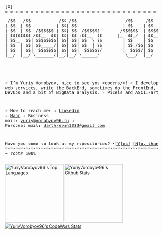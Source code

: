 
<pre>
[𝚇]                                                                                     ~/𝚜𝚌𝚛𝚒𝚙𝚝𝚜/𝚊𝚋𝚘𝚞𝚝.𝚋𝚒𝚗
=-=-=-=-=-=-=-=-=-=-=-=-=-=-=-=-=-=-=-=-=-=-=-=-=-=-=-=-=-=-=-=-=-=-=-=-=-=-=-=-=-=-=-=-=-=-=-=-=-=-=-=-=-=-=-=-=-=-=-=-=
<pre align="center">
 /$$   /$$           /$$ /$$                   /$$     /$$                                     /$$
| $$  | $$          | $$| $$                  | $$    | $$                                    | $$
| $$  | $$  /$$$$$$ | $$| $$  /$$$$$$        /$$$$$$  | $$$$$$$   /$$$$$$   /$$$$$$   /$$$$$$ | $$
| $$$$$$$$ /$$__  $$| $$| $$ /$$__  $$      |_  $$_/  | $$__  $$ /$$__  $$ /$$__  $$ /$$__  $$| $$
| $$__  $$| $$$$$$$$| $$| $$| $$  \ $$        | $$    | $$  \ $$| $$$$$$$$| $$  \__/| $$$$$$$$|__/
| $$  | $$| $$_____/| $$| $$| $$  | $$        | $$ /$$| $$  | $$| $$_____/| $$      | $$_____/    
| $$  | $$|  $$$$$$$| $$| $$|  $$$$$$/        |  $$$$/| $$  | $$|  $$$$$$$| $$      |  $$$$$$$ /$$
|__/  |__/ \_______/|__/|__/ \______/          \___/  |__/  |__/ \_______/|__/       \_______/|__/
                                                                                                                                                                                            
</pre>


☞ 𝙸’𝚖 𝚈𝚞𝚛𝚒𝚢 𝚅𝚘𝚛𝚘𝚋𝚢𝚘𝚟, 𝚗𝚒𝚌𝚎 𝚝𝚘 𝚜𝚎𝚎 𝚢𝚘𝚞 <𝚌𝚘𝚍𝚎𝚛𝚜/>!
☞ 𝙸 𝚍𝚎𝚟𝚎𝚕𝚘𝚙 𝚠𝚎𝚋 𝚜𝚎𝚛𝚟𝚒𝚌𝚎𝚜, 𝚠𝚛𝚒𝚝𝚎 𝚝𝚑𝚎 𝙱𝚊𝚌𝚔𝙴𝚗𝚍, 𝚜𝚘𝚖𝚎𝚝𝚒𝚖𝚎𝚜 𝚍𝚘 𝚝𝚑𝚎 𝙵𝚛𝚘𝚗𝚝𝙴𝚗𝚍, 𝚊𝚗𝚍 𝚊𝚕𝚜𝚘 𝚍𝚘 𝙳𝚎𝚟𝙾𝚙𝚜 𝚊𝚗𝚍 𝚊 𝚋𝚒𝚝 𝚘𝚏 𝙱𝚒𝚐𝙳𝚊𝚝𝚊 𝚊𝚗𝚊𝚕𝚢𝚜𝚒𝚜.
☞ 𝙿𝚒𝚡𝚎𝚕𝚜 𝚊𝚗𝚍 𝙰𝚂𝙲𝙸𝙸-𝚊𝚛𝚝𝚜 𝚏𝚊𝚗.

☞ 𝙷𝚘𝚠 𝚝𝚘 𝚛𝚎𝚊𝚌𝚑 𝚖𝚎:
⇾ [𝙻𝚒𝚗𝚔𝚎𝚍𝚒𝚗](https://www.linkedin.com/in/yuriy-vorobyov-b27b871a8/)
⇾ [𝙷𝚊𝚋𝚛](https://career.habr.com/conversations)
⇾ 𝙱𝚞𝚜𝚒𝚗𝚎𝚜𝚜 𝚖𝚊𝚒𝚕: 𝚢𝚞𝚛𝚒𝚢@𝚟𝚘𝚛𝚘𝚋𝚢𝚘𝚟96.𝚛𝚞
⇾ 𝙿𝚎𝚛𝚜𝚘𝚗𝚊𝚕 𝚖𝚊𝚒𝚕: 𝚍𝚊𝚛𝚝𝚑𝚛𝚎𝚟𝚊𝚗1333@𝚐𝚖𝚊𝚒𝚕.𝚌𝚘𝚖

𝙷𝚊𝚟𝚎 𝚢𝚘𝚞 𝚌𝚘𝚖𝚎 𝚝𝚘 𝚕𝚘𝚘𝚔 𝚊𝚝 𝚖𝚢 𝚛𝚎𝚙𝚘𝚜𝚒𝚝𝚘𝚛𝚒𝚎𝚜?
‣[[𝚈]𝚎𝚜!](https://github.com/YuriyVorobyov96?tab=repositories)                   [[𝙽]𝚘, 𝚝𝚑𝚊𝚗𝚔𝚜](https://github.com/)
=-=-=-=-=-=-=-=-=-=-=-=-=-=-=-=-=-=-=-=-=-=-=-=-=-=-=-=-=-=-=-=-=-=-=-=-=-=-=-=-=-=-=-=-=-=-=-=-=-=-=-=-=-=-=-=-=-=-=-=-=
~ 𝚛𝚘𝚘𝚝#                                                                                         100%
</pre>

<a href="https://github.com/anuraghazra/github-readme-stats"><img alt="YuriyVorobyov96's Top Languages" src="https://readme-stats.clckblog.space/api/top-langs/?username=yuriyvorobyov96&langs_count=10&layout=compact&theme=react&hide_border=true&bg_color=1F222E&title_color=F85D7F&icon_color=F8D866&hide=Jupyter%20Notebook,Makefile,Mathematica,HTML,CSS,Processing,Pug" height="192px"/></a>
<a href="https://github.com/anuraghazra/github-readme-stats"><img alt="YuriyVorobyov96's Github Stats" src="https://readme-stats.clckblog.space/api/?username=yuriyvorobyov96&show_icons=true&include_all_commits=true&count_private=true&theme=react&hide_border=true&bg_color=1F222E&title_color=F85D7F&icon_color=F8D866" height="192px"/></a>
<a href="https://www.codewars.com/users/YuriyVorobyov96/badges/large"><img alt="YuriyVorobyov96's CodeWars Stats" src="https://www.codewars.com/users/YuriyVorobyov96/badges/large"></a>

<!---
YuriyVorobyov96/YuriyVorobyov96 is a ✨ special ✨ repository because its `README.md` (this file) appears on your GitHub profile.
You can click the Preview link to take a look at your changes.
--->
